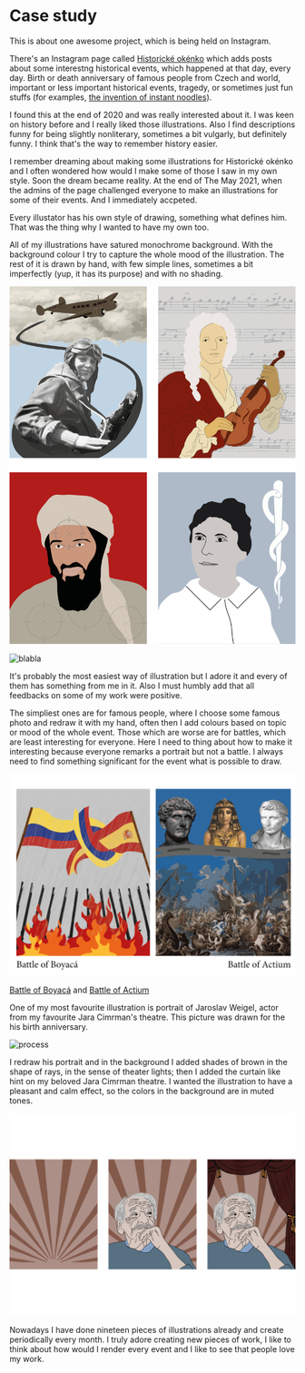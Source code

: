 # Case study

This is about one awesome project, which is being held on Instagram.

There's an Instagram page called <a href="https://www.instagram.com/historickeokenko/">Historické okénko</a> which adds posts about some interestng historical events, which happened at that day, every day. Birth or death anniversary of famous people from Czech and world, important or less important historical events, tragedy, or sometimes just fun stuffs (for examples, <a href="https://www.instagram.com/p/ChsnHMSLQX6/">the invention of instant noodles</a>).

I found this at the end of 2020 and was really interested about it. I was keen on history before and I really liked those illustrations. Also I find descriptions funny for being slightly nonliterary, sometimes a bit vulgarly, but definitely funny. I think that's the way to remember history easier.

I remember dreaming about making some illustrations for Historické okénko and I often wondered how would I make some of those I saw in my own style. Soon the dream became reality. At the end of The May 2021, when the admins of the page challenged everyone to make an illustrations for some of their events. And I immediately accpeted.

Every illustator has his own style of drawing, something what defines him. 
That was the thing why I wanted to have my own too. 

All of my illustrations have satured monochrome background. With the background colour I try to capture the whole mood of the illustration. The rest of it is drawn by hand, with few simple lines, sometimes a bit imperfectly (yup, it has its purpose) and with no shading.

![bla](bla.jpg)

![blabla](blabla.jpg)

It's probably the most easiest way of illustration but I adore it and every of them has something from me in it.
Also I must humbly add that all feedbacks on some of my work were positive.

The simpliest ones are for famous people, where I choose some famous photo and redraw it with my hand, often then I add colours based on topic or mood of the whole event. Those which are worse are for battles, which are least interesting for everyone. Here I need to thing about how to make it interesting because everyone remarks a portrait but not a battle. I always need to find something significant for the event what is possible to draw. 

![battles](battles.jpg)

<a href="https://www.instagram.com/p/CSR8hOPsh90/">Battle of Boyacá</a> and <a href="https://www.instagram.com/p/CiBTPxfrXCU/">Battle of Actium</a>

One of my most favourite illustration is portrait of Jaroslav Weigel, actor from my favourite Jara Cimrman's theatre. This picture was drawn for the his birth anniversary.

![process](process.jpg)

I redraw his portrait and in the background I added shades of brown in the shape of rays, in the sense of theater lights; then I added the curtain like hint on my beloved Jara Cimrman theatre. I wanted the illustration to have a pleasant and calm effect, so the colors in the background are in muted tones.

![done](done.jpg)

Nowadays I have done nineteen pieces of illustrations already and create periodically every month. I truly adore creating new pieces of work, I like to think about how would I render every event and I like to see that people love my work.

